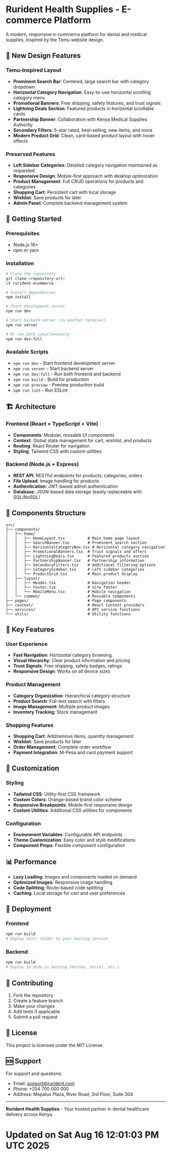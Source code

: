 # Rurident Health Supplies - E-commerce Platform

A modern, responsive e-commerce platform for dental and medical supplies, inspired by the Temu website design.

## 🎨 New Design Features

### Temu-Inspired Layout
- **Prominent Search Bar**: Centered, large search bar with category dropdown
- **Horizontal Category Navigation**: Easy-to-use horizontal scrolling category menu
- **Promotional Banners**: Free shipping, safety features, and trust signals
- **Lightning Deals Section**: Featured products in horizontal scrollable cards
- **Partnership Banner**: Collaboration with Kenya Medical Supplies Authority
- **Secondary Filters**: 5-star rated, best-selling, new items, and more
- **Modern Product Grid**: Clean, card-based product layout with hover effects

### Preserved Features
- **Left Sidebar Categories**: Detailed category navigation maintained as requested
- **Responsive Design**: Mobile-first approach with desktop optimization
- **Product Management**: Full CRUD operations for products and categories
- **Shopping Cart**: Persistent cart with local storage
- **Wishlist**: Save products for later
- **Admin Panel**: Complete backend management system

## 🚀 Getting Started

### Prerequisites
- Node.js 16+ 
- npm or yarn

### Installation
```bash
# Clone the repository
git clone <repository-url>
cd rurident-ecommerce

# Install dependencies
npm install

# Start development server
npm run dev

# Start backend server (in another terminal)
npm run server

# Or run both simultaneously
npm run dev:full
```

### Available Scripts
- `npm run dev` - Start frontend development server
- `npm run server` - Start backend server
- `npm run dev:full` - Run both frontend and backend
- `npm run build` - Build for production
- `npm run preview` - Preview production build
- `npm run lint` - Run ESLint

## 🏗️ Architecture

### Frontend (React + TypeScript + Vite)
- **Components**: Modular, reusable UI components
- **Context**: Global state management for cart, wishlist, and products
- **Routing**: React Router for navigation
- **Styling**: Tailwind CSS with custom utilities

### Backend (Node.js + Express)
- **REST API**: RESTful endpoints for products, categories, orders
- **File Upload**: Image handling for products
- **Authentication**: JWT-based admin authentication
- **Database**: JSON-based data storage (easily replaceable with SQL/NoSQL)

## 📱 Components Structure

```
src/
├── components/
│   ├── home/
│   │   ├── HomeLayout.tsx          # Main home page layout
│   │   ├── SearchBanner.tsx        # Prominent search section
│   │   ├── HorizontalCategoryNav.tsx # Horizontal category navigation
│   │   ├── PromotionalBanners.tsx  # Trust signals and offers
│   │   ├── LightningDeals.tsx      # Featured products section
│   │   ├── PartnershipBanner.tsx   # Partnership information
│   │   ├── SecondaryFilters.tsx    # Additional filtering options
│   │   ├── CategorySidebar.tsx     # Left sidebar categories
│   │   └── ProductGrid.tsx         # Main product display
│   ├── layout/
│   │   ├── Header.tsx              # Navigation header
│   │   ├── Footer.tsx              # Site footer
│   │   └── MobileMenu.tsx          # Mobile navigation
│   └── common/                     # Reusable components
├── pages/                          # Page components
├── context/                        # React Context providers
├── services/                       # API service functions
└── utils/                          # Utility functions
```

## 🎯 Key Features

### User Experience
- **Fast Navigation**: Horizontal category browsing
- **Visual Hierarchy**: Clear product information and pricing
- **Trust Signals**: Free shipping, safety badges, ratings
- **Responsive Design**: Works on all device sizes

### Product Management
- **Category Organization**: Hierarchical category structure
- **Product Search**: Full-text search with filters
- **Image Management**: Multiple product images
- **Inventory Tracking**: Stock management

### Shopping Features
- **Shopping Cart**: Add/remove items, quantity management
- **Wishlist**: Save products for later
- **Order Management**: Complete order workflow
- **Payment Integration**: M-Pesa and card payment support

## 🔧 Customization

### Styling
- **Tailwind CSS**: Utility-first CSS framework
- **Custom Colors**: Orange-based brand color scheme
- **Responsive Breakpoints**: Mobile-first responsive design
- **Custom Utilities**: Additional CSS utilities for components

### Configuration
- **Environment Variables**: Configurable API endpoints
- **Theme Customization**: Easy color and style modifications
- **Component Props**: Flexible component configuration

## 📊 Performance

- **Lazy Loading**: Images and components loaded on demand
- **Optimized Images**: Responsive image handling
- **Code Splitting**: Route-based code splitting
- **Caching**: Local storage for cart and user preferences

## 🚀 Deployment

### Frontend
```bash
npm run build
# Deploy dist/ folder to your hosting service
```

### Backend
```bash
npm run build
# Deploy to Node.js hosting (Heroku, Vercel, etc.)
```

## 🤝 Contributing

1. Fork the repository
2. Create a feature branch
3. Make your changes
4. Add tests if applicable
5. Submit a pull request

## 📄 License

This project is licensed under the MIT License.

## 🆘 Support

For support and questions:
- Email: support@rurident.com
- Phone: +254 700 000 000
- Address: Mepalux Plaza, River Road, 3rd Floor, Suite 304

---

**Rurident Health Supplies** - Your trusted partner in dental healthcare delivery across Kenya.
# Updated on Sat Aug 16 12:01:03 PM UTC 2025
